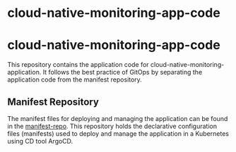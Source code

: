 # cloud-native-monitoring-app-code


# cloud-native-monitoring-app-code

This repository contains the application code for cloud-native-monitoring-application. 
It follows the best practice of GitOps by separating the application code from the manifest repository.

## Manifest Repository

The manifest files for deploying and managing the application can be found in the [manifest-repo](https://github.com/Anup-Narkhede/manifest-repo). 
This repository holds the declarative configuration files (manifests) used to deploy and manage the application in a Kubernetes using CD tool ArgoCD.



